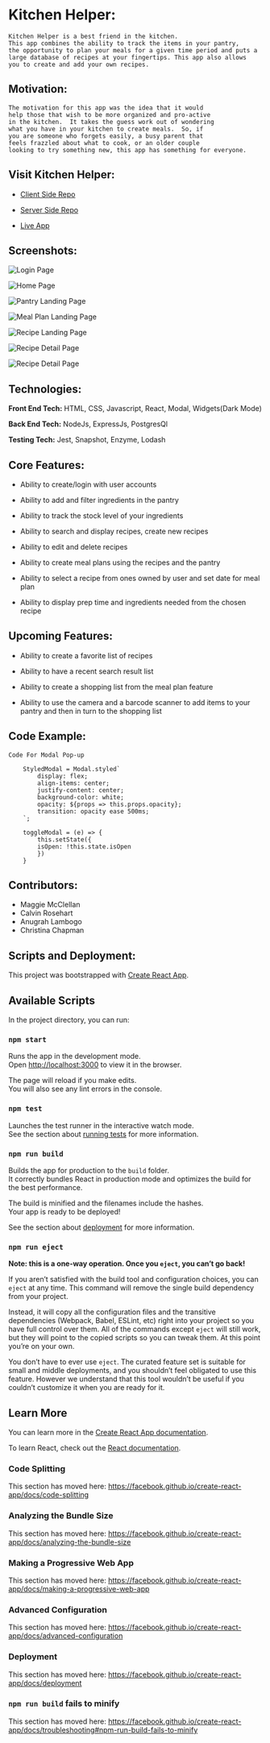 # Kitchen Helper:

    Kitchen Helper is a best friend in the kitchen.
    This app combines the ability to track the items in your pantry,
    the opportunity to plan your meals for a given time period and puts a
    large database of recipes at your fingertips. This app also allows
    you to create and add your own recipes.
    

## Motivation:

    The motivation for this app was the idea that it would
    help those that wish to be more organized and pro-active
    in the kitchen.  It takes the guess work out of wondering
    what you have in your kitchen to create meals.  So, if
    you are someone who forgets easily, a busy parent that
    feels frazzled about what to cook, or an older couple
    looking to try something new, this app has something for everyone.
    

## Visit Kitchen Helper:

  * [Client Side Repo](https://github.com/thinkful-ei-iguana/Delta-Squad-Front-End)

  * [Server Side Repo](https://github.com/thinkful-ei-iguana/Delta-Squad-Server)

  * [Live App](https://delta-squad-app.now.sh/)



## Screenshots:

   ![Login Page](src/Assets/loginPage.JPG)

   ![Home Page](src/Assets/homePage.JPG)

   ![Pantry Landing Page](src/Assets/pantryLanding.gof)

   ![Meal Plan Landing Page](src/Assets/planLanding.JPG)

   ![Recipe Landing Page](src/Assets/recipeLanding.JPG)

   ![Recipe Detail Page](src/Assets/recipeDetail.gif)

   ![Recipe Detail Page](src/Assets/recipeDetail.gif)
   

## Technologies:

**Front End Tech:** HTML, CSS, Javascript, React, Modal, Widgets(Dark Mode)

**Back End Tech:** NodeJs, ExpressJs, PostgresQl

**Testing Tech:** Jest, Snapshot, Enzyme, Lodash

## Core Features:

- Ability to create/login with user accounts

- Ability to add and filter ingredients in the pantry

- Ability to track the stock level of your ingredients

- Ability to search and display recipes, create new recipes

- Ability to edit and delete recipes

- Ability to create meal plans using the recipes and the pantry

- Ability to select a recipe from ones owned by user and set date for meal plan

- Ability to display prep time and ingredients needed from the chosen recipe

## Upcoming Features:

- Ability to create a favorite list of recipes

- Ability to have a recent search result list

- Ability to create a shopping list from the meal plan feature

- Ability to use the camera and a barcode scanner to add items to your pantry and then in turn to the shopping list

## Code Example:

    Code For Modal Pop-up

        StyledModal = Modal.styled`
            display: flex;
            align-items: center;
            justify-content: center;
            background-color: white;
            opacity: ${props => this.props.opacity};
            transition: opacity ease 500ms;
        `;

        toggleModal = (e) => {
            this.setState({
            isOpen: !this.state.isOpen
            })
        }

## Contributors:

- Maggie McClellan
- Calvin Rosehart
- Anugrah Lambogo
- Christina Chapman

## Scripts and Deployment:

This project was bootstrapped with [Create React App](https://github.com/facebook/create-react-app).

## Available Scripts

In the project directory, you can run:

### `npm start`

Runs the app in the development mode.<br />
Open [http://localhost:3000](http://localhost:3000) to view it in the browser.

The page will reload if you make edits.<br />
You will also see any lint errors in the console.

### `npm test`

Launches the test runner in the interactive watch mode.<br />
See the section about [running tests](https://facebook.github.io/create-react-app/docs/running-tests) for more information.

### `npm run build`

Builds the app for production to the `build` folder.<br />
It correctly bundles React in production mode and optimizes the build for the best performance.

The build is minified and the filenames include the hashes.<br />
Your app is ready to be deployed!

See the section about [deployment](https://facebook.github.io/create-react-app/docs/deployment) for more information.

### `npm run eject`

**Note: this is a one-way operation. Once you `eject`, you can’t go back!**

If you aren’t satisfied with the build tool and configuration choices, you can `eject` at any time. This command will remove the single build dependency from your project.

Instead, it will copy all the configuration files and the transitive dependencies (Webpack, Babel, ESLint, etc) right into your project so you have full control over them. All of the commands except `eject` will still work, but they will point to the copied scripts so you can tweak them. At this point you’re on your own.

You don’t have to ever use `eject`. The curated feature set is suitable for small and middle deployments, and you shouldn’t feel obligated to use this feature. However we understand that this tool wouldn’t be useful if you couldn’t customize it when you are ready for it.

## Learn More

You can learn more in the [Create React App documentation](https://facebook.github.io/create-react-app/docs/getting-started).

To learn React, check out the [React documentation](https://reactjs.org/).

### Code Splitting

This section has moved here: https://facebook.github.io/create-react-app/docs/code-splitting

### Analyzing the Bundle Size

This section has moved here: https://facebook.github.io/create-react-app/docs/analyzing-the-bundle-size

### Making a Progressive Web App

This section has moved here: https://facebook.github.io/create-react-app/docs/making-a-progressive-web-app

### Advanced Configuration

This section has moved here: https://facebook.github.io/create-react-app/docs/advanced-configuration

### Deployment

This section has moved here: https://facebook.github.io/create-react-app/docs/deployment

### `npm run build` fails to minify

This section has moved here: https://facebook.github.io/create-react-app/docs/troubleshooting#npm-run-build-fails-to-minify
